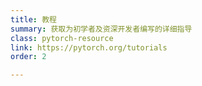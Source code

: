 ```yaml
---
title: 教程
summary: 获取为初学者及资深开发者编写的详细指导
class: pytorch-resource
link: https://pytorch.org/tutorials
order: 2

---
```

